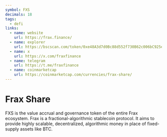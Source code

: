 ```yaml
---
symbol: FXS
decimals: 18
tags:
  - defi
links:
  - name: website
    url: https://frax.finance/
  - name: explorer
    url: https://bscscan.com/token/0xe48A3d7d0Bc88d552f730B62c006bC925eadB9eE
  - name: x
    url: https://x.com/fraxfinance
  - name: telegram
    url: https://t.me/fraxfinance
  - name: coinmarketcap
    url: https://coinmarketcap.com/currencies/frax-share/
---
```


# Frax Share

FXS is the value accrual and governance token of the entire Frax ecosystem. Frax is a fractional-algorithmic stablecoin protocol. It aims to provide highly scalable, decentralized, algorithmic money in place of fixed-supply assets like BTC.

